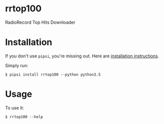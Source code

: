 # rrtop100

RadioRecord Top Hits Downloader


# Installation

If you don't use `pipsi`, you're missing out.
Here are [installation instructions](https://github.com/mitsuhiko/pipsi#readme).

Simply run:

    $ pipsi install rrtop100 --python python3.5


# Usage

To use it:

    $ rrtop100 --help


